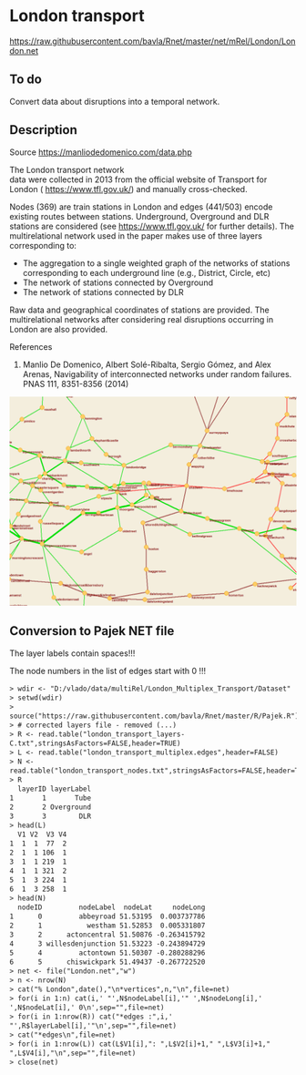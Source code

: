 # London transport

https://raw.githubusercontent.com/bavla/Rnet/master/net/mRel/London/London.net

## To do

Convert data about disruptions into a temporal network.

## Description

Source https://manliodedomenico.com/data.php

The London transport network	
data were collected in 2013 from the official website of Transport for London ( https://www.tfl.gov.uk/) and manually cross-checked.

Nodes (369) are train stations in London and edges (441/503) encode existing routes between stations. Underground, Overground and DLR stations are considered 
(see https://www.tfl.gov.uk/ for further details). The multirelational network used in the paper makes use of three layers corresponding to:

- The aggregation to a single weighted graph of the networks of stations corresponding to each underground line (e.g., District, Circle, etc)
- The network of stations connected by Overground
- The network of stations connected by DLR

Raw data and geographical coordinates of stations are provided. The multirelational networks after considering real disruptions occurring in London are also provided.

References

1. Manlio De Domenico, Albert Solé-Ribalta, Sergio Gómez, and Alex Arenas, Navigability of interconnected networks under random failures. PNAS 111, 8351-8356 (2014)

![Cut-out](https://github.com/bavla/Rnet/blob/master/net/mRel/London/london.png)

## Conversion to Pajek NET file

The layer labels contain spaces!!!

The node numbers in the list of edges start with 0 !!!

```
> wdir <- "D:/vlado/data/multiRel/London_Multiplex_Transport/Dataset"
> setwd(wdir)
> source("https://raw.githubusercontent.com/bavla/Rnet/master/R/Pajek.R")
> # corrected layers file - removed (...)
> R <- read.table("london_transport_layers-C.txt",stringsAsFactors=FALSE,header=TRUE)
> L <- read.table("london_transport_multiplex.edges",header=FALSE)
> N <- read.table("london_transport_nodes.txt",stringsAsFactors=FALSE,header=TRUE)
> R
  layerID layerLabel
1       1       Tube
2       2 Overground
3       3        DLR
> head(L)
  V1 V2  V3 V4
1  1  1  77  2
2  1  1 106  1
3  1  1 219  1
4  1  1 321  2
5  1  3 224  1
6  1  3 258  1
> head(N)
  nodeID         nodeLabel  nodeLat     nodeLong
1      0         abbeyroad 51.53195  0.003737786
2      1           westham 51.52853  0.005331807
3      2      actoncentral 51.50876 -0.263415792
4      3 willesdenjunction 51.53223 -0.243894729
5      4         actontown 51.50307 -0.280288296
6      5      chiswickpark 51.49437 -0.267722520
> net <- file("London.net","w")
> n <- nrow(N)
> cat("% London",date(),"\n*vertices",n,"\n",file=net)
> for(i in 1:n) cat(i,' "',N$nodeLabel[i],'" ',N$nodeLong[i],' ',N$nodeLat[i],' 0\n',sep="",file=net)
> for(i in 1:nrow(R)) cat("*edges :",i,' "',R$layerLabel[i],'"\n',sep="",file=net)
> cat("*edges\n",file=net)
> for(i in 1:nrow(L)) cat(L$V1[i],": ",L$V2[i]+1," ",L$V3[i]+1," ",L$V4[i],"\n",sep="",file=net)
> close(net)
```
